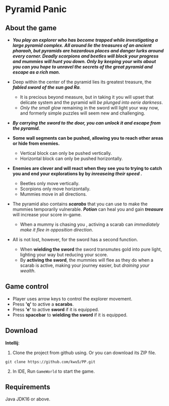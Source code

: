 # Pyramid Panic

## About the game 

- ***You play an explorer who has become trapped while investigating a large pyramid complex. 
All around lie the treasures of an ancient pharaoh, but pyramids are hazardous places and danger lurks around every corner. 
Deadly scorpions and beetles will block your progress and mummies will hunt you down.
Only by keeping your wits about you can you hope to unravel the secrets of the great pyramid and escape as a rich man.***

- Deep within the center of the pyramid lies its greatest treasure, the **_fabled sword of the sun god Ra_**.
  - It is precious beyond measure, but in taking it you will upset that delicate system and the pyramid will  *be plunged into eerie darkness*. 
  - *Only the small glow* remaining in the sword will light your way now, and formerly simple puzzles will seem new and challenging. 
    
- ***By carrying the sword to the door, you can unlock it and escape from the pyramid.***
  

- **Some wall segments can be pushed, allowing you to reach other areas or hide from enemies.** 
  - Vertical block can only be pushed vertically.
  - Horizontal block can only be pushed horizontally.
  
- **Enemies are clever and will react when they see you to trying to catch you and end your explorations by by  _inreaseing their speed_ .**
  - Beetles only move vertically.
  - Scorpions only move horizontally. 
  - Mummies move in all directions. 
  
 
- The pyramid also contains **_scarabs_** that you can use to make the mummies temporarily vulnerable. **_Potion_** can heal you and gain **_treasure_** will increase your score in-game.
  - When a mummy is chasing you , activing a scarab can *immediately make it flee in opposition direction*.
  
  
- All is not lost, however, for the sword has a second function. 
  - When **wielding the sword** the sword transmutes gold into pure light, lighting your way but reducing your score.
  - By **activing the sword**, the mummies will flee as they do when a scarab is active, making your journey easier, but *draining your wealth*. 
  
  
## Game control
- Player uses arrow keys to control the explorer movement.
- Press **'q'** to active a **scarabs**.
- Press **'e'** to active **sword** if it is equipped.
- Press **spacebar** to **wielding the sword** if it is equipped.


## Download

**Intellij**:

1. Clone the project from github using. Or you can download its ZIP file. 
```
git clone https://github.com/kwu5/PP.git
```
2. In IDE, Run `GameWorld` to start the game.


## Requirements

Java JDK16 or above.
